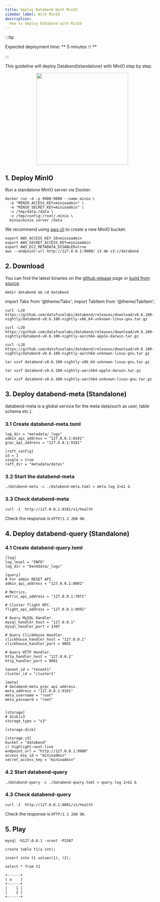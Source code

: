 ```yaml
---
title: Deploy Databend With MinIO
sidebar_label: With MinIO
description:
  How to deploy Databend with MinIO
---
```


:::tip

Expected deployment time: ** 5 minutes ⏱ **

:::

This guideline will deploy Databend(standalone) with MinIO step by step.

<p align="center">
<img src="https://datafuse-1253727613.cos.ap-hongkong.myqcloud.com/deploy-minio-standalone.png" width="300"/>
</p>


## 1. Deploy MinIO

Run a standalone MinIO server via Docker:
```shell
docker run -d -p 9900:9000 --name minio \
  -e "MINIO_ACCESS_KEY=minioadmin" \
  -e "MINIO_SECRET_KEY=minioadmin" \
  -v /tmp/data:/data \
  -v /tmp/config:/root/.minio \
  minio/minio server /data
```

We recommend using [aws cli](https://aws.amazon.com/cli/) to create a new MinIO bucket:

```shell
export AWS_ACCESS_KEY_ID=minioadmin
export AWS_SECRET_ACCESS_KEY=minioadmin
export AWS_EC2_METADATA_DISABLED=true
aws --endpoint-url http://127.0.0.1:9900/ s3 mb s3://databend
```

## 2. Download

You can find the latest binaries on the [github release](https://github.com/datafuselabs/databend/releases) page or [build from source](../06-contributing/01-building-from-source.md).

```shell
mkdir databend && cd databend
```

import Tabs from '@theme/Tabs';
import TabItem from '@theme/TabItem';

<Tabs groupId="operating-systems">
<TabItem value="linux" label="Ubuntu">

```shell
curl -LJO https://github.com/datafuselabs/databend/releases/download/v0.6.100-nightly/databend-v0.6.100-nightly-x86_64-unknown-linux-gnu.tar.gz
```

</TabItem>
<TabItem value="mac" label="MacOS">

```shell
curl -LJO https://github.com/datafuselabs/databend/releases/download/v0.6.100-nightly/databend-v0.6.100-nightly-aarch64-apple-darwin.tar.gz
```

</TabItem>

<TabItem value="arm" label="Arm">

```shell
curl -LJO https://github.com/datafuselabs/databend/releases/download/v0.6.100-nightly/databend-v0.6.100-nightly-aarch64-unknown-linux-gnu.tar.gz
```

</TabItem>
</Tabs>

<Tabs groupId="operating-systems">
<TabItem value="linux" label="Ubuntu">

```shell
tar xzvf databend-v0.6.100-nightly-x86_64-unknown-linux-gnu.tar.gz
```

</TabItem>
<TabItem value="mac" label="MacOS">

```shell
tar xzvf databend-v0.6.100-nightly-aarch64-apple-darwin.tar.gz
```

</TabItem>

<TabItem value="arm" label="Arm">

```shell
tar xzvf databend-v0.6.100-nightly-aarch64-unknown-linux-gnu.tar.gz
```

</TabItem>
</Tabs>

## 3. Deploy databend-meta (Standalone)

databend-meta is a global service for the meta data(such as user, table schema etc.).

### 3.1 Create databend-meta.toml

```shell title="databend-meta.toml"
log_dir = "metadata/_logs"
admin_api_address = "127.0.0.1:8101"
grpc_api_address = "127.0.0.1:9101"

[raft_config]
id = 1
single = true
raft_dir = "metadata/datas"
```

### 3.2 Start the databend-meta

```shell
./databend-meta -c ./databend-meta.toml > meta.log 2>&1 &
```

### 3.3 Check databend-meta

```shell
curl -I  http://127.0.0.1:8101/v1/health
```

Check the response is `HTTP/1.1 200 OK`.


## 4. Deploy databend-query (Standalone)

### 4.1 Create databend-query.toml

```shell title="databend-query.toml"
[log]
log_level = "INFO"
log_dir = "benddata/_logs"

[query]
# For admin RESET API.
admin_api_address = "127.0.0.1:8001"

# Metrics.
metric_api_address = "127.0.0.1:7071"

# Cluster flight RPC.
flight_api_address = "127.0.0.1:9091"

# Query MySQL Handler.
mysql_handler_host = "127.0.0.1"
mysql_handler_port = 3307

# Query ClickHouse Handler.
clickhouse_handler_host = "127.0.0.1"
clickhouse_handler_port = 9001

# Query HTTP Handler.
http_handler_host = "127.0.0.1"
http_handler_port = 8081

tenant_id = "tenant1"
cluster_id = "cluster1"

[meta]
# databend-meta grpc api address. 
meta_address = "127.0.0.1:9101"
meta_username = "root"
meta_password = "root"


[storage]
# disk|s3
storage_type = "s3"

[storage.disk]

[storage.s3]
bucket = "databend"
// highlight-next-line
endpoint_url = "http://127.0.0.1:9900"
access_key_id = "minioadmin"
secret_access_key = "minioadmin"
```

### 4.2 Start databend-query

```shell
./databend-query -c ./databend-query.toml > query.log 2>&1 &
```

### 4.3 Check databend-query 

```shell
curl -I  http://127.0.0.1:8001/v1/health
```

Check the response is `HTTP/1.1 200 OK`.

## 5. Play

```shell
mysql -h127.0.0.1 -uroot -P3307 
```

```shell title="mysql>"
create table t1(a int);
```

```shell title="mysql>"
insert into t1 values(1), (2);
```

```shell title="mysql>"
select * from t1
```

```shell"
+------+
| a    |
+------+
|    1 |
|    2 |
+------+
```
